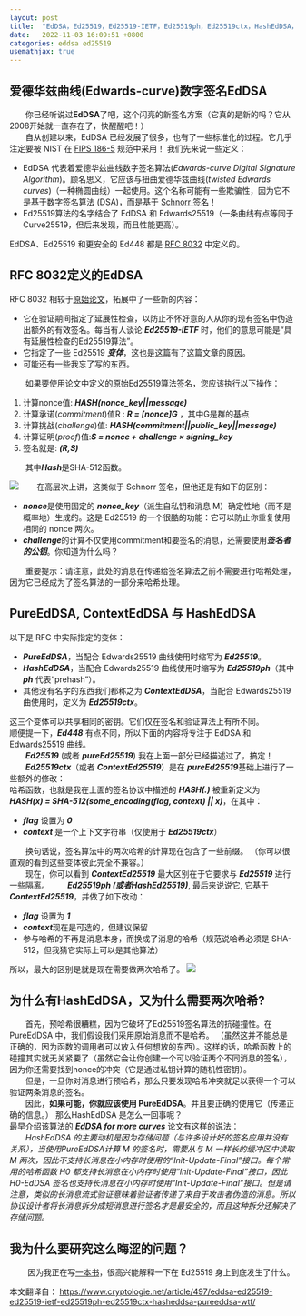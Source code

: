 ```yaml
---
layout: post
title:  "EdDSA，Ed25519，Ed25519-IETF，Ed25519ph，Ed25519ctx，HashEdDSA，PureEdDSA 都是些什么？"
date:   2022-11-03 16:09:51 +0800
categories: eddsa ed25519 
usemathjax: true
---
```

## **爱德华兹曲线(Edwards-curve)数字签名EdDSA**
&emsp;&emsp;你已经听说过**EdDSA**了吧，这个闪亮的新签名方案（它真的是新的吗？它从2008开始就一直存在了，快醒醒吧！）  
&emsp;&emsp;自从创建以来，EdDSA 已经发展了很多，也有了一些标准化的过程。它几乎注定要被 NIST 在 [FIPS 186-5](https://nvlpubs.nist.gov/nistpubs/FIPS/NIST.FIPS.186-5-draft.pdf) 规范中采用！
我们先来说一些定义：
* EdDSA 代表着爱德华兹曲线数字签名算法(*Edwards-curve Digital Signature Algorithm*)。顾名思义，它应该与扭曲爱德华兹曲线(*twisted Edwards curves*)（一种椭圆曲线）一起使用。这个名称可能有一些欺骗性，因为它不是基于数字签名算法 (DSA)，而是基于 [Schnorr 签名](https://www.cryptologie.net/article/193/schnorrs-signature-and-non-interactive-protocols/)！
* Ed25519算法的名字结合了 EdDSA 和 Edwards25519（一条曲线有点等同于 Curve25519，但后来发现，而且性能更高）。   
 
EdDSA、Ed25519 和更安全的 Ed448 都是 [RFC 8032](https://tools.ietf.org/html/rfc8032) 中定义的。  

## **RFC 8032定义的EdDSA**

RFC 8032 相较于[原始论文](https://ed25519.cr.yp.to/ed25519-20110926.pdf)，拓展中了一些新的内容：
* 它在验证期间指定了延展性检查，以防止不怀好意的人从你的现有签名中伪造出额外的有效签名。每当有人谈论 ***Ed25519-IETF*** 时，他们的意思可能是“具有延展性检查的Ed25519算法”。
* 它指定了一些 Ed25519 ***变体***，这也是这篇有了这篇文章的原因。
* 可能还有一些我忘了写的东西。  

&emsp;&emsp;如果要使用论文中定义的原始Ed25519算法签名，您应该执行以下操作：
1. 计算nonce值: ***HASH(nonce_key\|\|message)***
2. 计算承诺(*commitment*)值R : ***R = [nonce]G*** ，其中G是群的基点
3. 计算挑战(*challenge*)值: ***HASH(commitment\|\|public_key\|\|message)***
4. 计算证明(*proof*)值:***S = nonce + challenge × signing_key***
5. 签名就是: ***(R,S)***  

&emsp;&emsp;其中***Hash***是SHA-512函数。

![](../../../../../images/eddsa.jpg)
&emsp;&emsp;在高层次上讲，这类似于 Schnorr 签名，但他还是有如下的区别：  
* ***nonce***是使用固定的 ***nonce_key***（派生自私钥和消息 M）确定性地（而不是概率地）生成的。这是 Ed25519 的一个很酷的功能：它可以防止你重复使用相同的 nonce 两次。
* ***challenge***的计算不仅使用commitment和要签名的消息，还需要使用***签名者的公钥***。你知道为什么吗？  

&emsp;&emsp;重要提示：请注意，此处的消息在传递给签名算法之前不需要进行哈希处理，因为它已经成为了签名算法的一部分来哈希处理。
## **PureEdDSA, ContextEdDSA 与 HashEdDSA**

以下是 RFC 中实际指定的变体：
* ***PureEdDSA***，当配合 Edwards25519 曲线使用时缩写为 ***Ed25519***。
* ***HashEdDSA***，当配合 Edwards25519 曲线使用时缩写为 ***Ed25519ph***（其中 ***ph*** 代表“prehash”）。
* 其他没有名字的东西我们都称之为 ***ContextEdDSA***，当配合 Edwards25519 曲使用时，定义为 ***Ed25519ctx***。  
  
这三个变体可以共享相同的密钥。它们仅在签名和验证算法上有所不同。  
顺便提一下，***Ed448*** 有点不同，所以下面的内容将专注于 EdDSA 和 Edwards25519 曲线。  
&emsp;&emsp;***Ed25519*** (或者 ***pureEd25519***) 我在上面一部分已经描述过了，搞定！  
&emsp;&emsp;***Ed25519ctx***（或者 ***ContextEd25519***）是在 ***pureEd25519***基础上进行了一些额外的修改：  
哈希函数，也就是我在上面的签名协议中描述的 ***HASH(.)*** 被重新定义为   
***HASH(x) = SHA-512(some_encoding(flag, context) || x)***，在其中：
* ***flag*** 设置为 ***0***
* ***context*** 是一个上下文字符串（仅使用于 ***Ed25519ctx***）  

&emsp;&emsp;换句话说，签名算法中的两次哈希的计算现在包含了一些前缀。 （你可以很直观的看到这些变体彼此完全不兼容。）  
&emsp;&emsp;现在，你可以看到 ***ContextEd25519*** 最大区别在于它要求与 ***Ed25519*** 进行一些隔离。
&emsp;&emsp;***Ed25519ph (或者HashEd25519)***, 最后来说说它, 它基于***ContextEd25519***，并做了如下改动：
* ***flag*** 设置为 ***1***
* ***context***现在是可选的，但建议保留
* 参与哈希的不再是消息本身，而换成了消息的哈希（规范说哈希必须是 SHA-512，但我猜它实际上可以是其他算法）  

所以，最大的区别是就是现在需要做两次哈希了。
![](../../../../../images/ed25519-double-hash.jpg)
## **为什么有HashEdDSA，又为什么需要两次哈希?**
&emsp;&emsp;首先，预哈希很糟糕，因为它破坏了Ed25519签名算法的抗碰撞性。在 PureEdDSA 中，我们假设我们采用原始消息而不是哈希。 （虽然这并不能总是正确的，因为函数的调用者可以放入任何想放的东西）。这样的话，哈希函数上的碰撞其实就无关紧要了（虽然它会让你创建一个可以验证两个不同消息的签名），因为你还需要找到nonce的冲突（它是通过私钥计算的随机性密钥）。  
&emsp;&emsp;但是，一旦你对消息进行预哈希，那么只要发现哈希冲突就足以获得一个可以验证两条消息的签名。  
&emsp;&emsp;因此，**如果可能，你就应该使用 PureEdDSA**。并且要正确的使用它（传递正确的信息。）
那么HashEdDSA 是怎么一回事呢？  
最早介绍该算法的  [***EdDSA for more curves***](https://cryptojedi.org/papers/eddsa-20150704.pdf) 论文有这样的说法：  
&emsp;&emsp;*HashEdDSA 的主要动机是因为存储问题（与许多设计好的签名应用并没有关系），当使用PureEdDSA计算 M 的签名时，需要从与 M 一样长的缓冲区中读取 M 两次，因此不支持长消息在小内存时使用的“Init-Update-Final”接口。每个常用的哈希函数 H0 都支持长消息在小内存时使用“Init-Update-Final”接口，因此 H0-EdDSA 签名也支持长消息在小内存时使用“Init-Update-Final”接口。但是请注意，类似的长消息流式验证意味着验证者传递了来自于攻击者伪造的消息。所以协议设计者将长消息拆分成短消息进行签名才是最安全的，而且这种拆分还解决了存储问题。*  
## **我为什么要研究这么晦涩的问题？**
&emsp;&emsp;
因为我正在写[一本书](https://www.manning.com/books/real-world-cryptography?a_aid=Realworldcrypto)，很高兴能解释一下在 Ed25519 身上到底发生了什么。

本文翻译自：
https://www.cryptologie.net/article/497/eddsa-ed25519-ed25519-ietf-ed25519ph-ed25519ctx-hasheddsa-pureeddsa-wtf/
